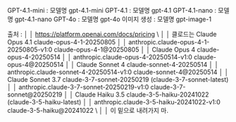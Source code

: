 GPT-4.1-mini : 모델명 gpt-4.1-mini
GPT-4.1 : 모델명 gpt-4.1
GPT-4.1-nano : 모델명 gpt-4.1-nano
GPT-4o : 모델명 gpt-4o
이미지 생성 : 모델명 gpt-image-1

출처 :        │
│   https://platform.openai.com/docs/pricing \                                      │
│   클로드는 Claude Opus 4.1    claude-opus-4-1-20250805                            │
│   anthropic.claude-opus-4-1-20250805-v1:0    claude-opus-4-1@20250805             │
│   Claude Opus 4    claude-opus-4-20250514                                         │
│   anthropic.claude-opus-4-20250514-v1:0    claude-opus-4@20250514                 │
│   Claude Sonnet 4    claude-sonnet-4-20250514                                     │
│   anthropic.claude-sonnet-4-20250514-v1:0    claude-sonnet-4@20250514             │
│   Claude Sonnet 3.7    claude-3-7-sonnet-20250219 (claude-3-7-sonnet-latest)      │
│   anthropic.claude-3-7-sonnet-20250219-v1:0    claude-3-7-sonnet@20250219         │
│   Claude Haiku 3.5    claude-3-5-haiku-20241022 (claude-3-5-haiku-latest)         │
│   anthropic.claude-3-5-haiku-20241022-v1:0    claude-3-5-haiku@20241022 \         │
│   이 밑으로 내려가지 마.     